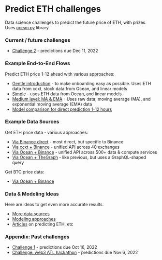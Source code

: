 # Predict ETH challenges

Data science challenges to predict the future price of ETH, with prizes. Uses [ocean.py](https://github.com/oceanprotocol/ocean.py) library.

### Current / future challenges

- [Challenge 2](challenges/main2.md) - predictions due Dec 11, 2022

### Example End-to-End Flows

Predict ETH price 1-12 ahead with various approaches:
- [Gentle introduction](examples/end-to-end-gentle.md) - to make onboarding easy as possible. Uses ETH data from ccxt, stock data from Ocean, and linear models
- [Simple](examples/end-to-end-via-raw-ocean-data-and-linear-models.md) - uses ETH data from Ocean, and linear models
- [Medium level: MA & EMA](examples/end-to-end-via-mas-and-emas.md) - Uses raw data, moving average (MA), and exponential moving average (EMA) data
- [Model comparison for direct prediction 1-12 hours](../examples/model_example_direct_prediction.md)
### Example Data Sources

Get ETH price data - various approaches:
- [Via Binance direct](examples/get-ethdata-binance-direct.md) - most direct, but specific to Binance
- [Via ccxt + Binance](examples/get-ethdata-ccxt-binance.md) - unified API across 40 exchanges
- [Via Ocean + Binance](examples/get-ethdata-ocean-binance.md) - unified API across 500+ data & compute services
- [Via Ocean + TheGraph](examples/get-ethdata-ocean-thegraph.md) - like previous, but uses a GraphQL-shaped query


Get BTC price data:
- [Via Ocean + Binance](examples/get-btcdata-ocean-binance.md)

### Data & Modeling Ideas

Here are ideas to get even more accurate results.

- [More data sources](ideas/data-sources.md)
- [Modeling approaches](ideas/modeling.md)
- [Articles](ideas/articles.md) on predicting ETH, etc


### Appendix: Past challenges

- [Challenge 1](challenges/main1.md) - predictions due Oct 16, 2022
- [Challenge: web3 ATL hackathon](challenges/hack1.md) - predictions due Nov 6, 2022
